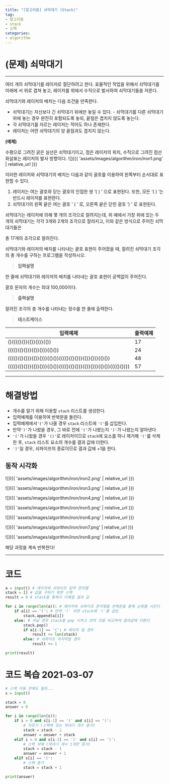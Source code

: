 ```yaml
---
title: "[알고리즘] 쇠막대기 (Stack)"
tag:
- 알고리즘
- stack
- 스택
categories:
- algorithm
---
```


# (문제) 쇠막대기
---

여러 개의 쇠막대기를 레이저로 절단하려고 한다. 효율적인 작업을 위해서 쇠막대기를 아래에 서 위로 겹쳐 놓고, 레이저를 위에서 수직으로 발사하여 쇠막대기들을 자른다. 

쇠막대기와 레이저의 배치는 다음 조건을 만족한다.

* 쇠막대기는 자신보다 긴 쇠막대기 위에만 놓일 수 있다. - 쇠막대기를 다른 쇠막대기 위에 놓는 경우 완전히 포함되도록 놓되, 끝점은 겹치지 않도록 놓는다.
* 각 쇠막대기를 자르는 레이저는 적어도 하나 존재한다.
* 레이저는 어떤 쇠막대기의 양 끝점과도 겹치지 않는다. 


**(예제)**

 수평으로 그려진 굵은 실선은 쇠막대기이고, 점은 레이저의 위치, 수직으로 그려진 점선 화살표는 레이저의 발사 방향이다.
 ![]({{ 'assets/images/algorithm/iron/iron1.png' | relative_url }})

이러한 레이저와 쇠막대기의 배치는 다음과 같이 괄호를 이용하여 왼쪽부터 순서대로 표현할 수 있다.


1. 레이저는 여는 괄호와 닫는 괄호의 인접한 쌍 ‘( ) ’ 으로 표현된다. 또한, 모든 ‘( ) ’는 반드시 레이저를 표현한다.
1. 쇠막대기의 왼쪽 끝은 여는 괄호 ‘ ( ’ 로, 오른쪽 끝은 닫힌 괄호 ‘) ’ 로 표현된다. 

쇠막대기는 레이저에 의해 몇 개의 조각으로 잘려지는데, 위 예에서 가장 위에 있는 두 개의 쇠막대기는 각각 3개와 2개의 조각으로 잘라지고, 이와 같은 방식으로 주어진 쇠막대기들은

총 17개의 조각으로 잘려진다.

쇠막대기와 레이저의 배치를 나타내는 괄호 표현이 주어졌을 때, 잘려진 쇠막대기 조각의 총 개수를 구하는 프로그램을 작성하시오.

> **입력설명**

한 줄에 쇠막대기와 레이저의 배치를 나타내는 괄호 표현이 공백없이 주어진다.

괄호 문자의 개수는 최대 100,000이다. 

> **출력설명**

잘려진 조각의 총 개수를 나타내는 정수를 한 줄에 출력한다.

> **테스트케이스**


| 입력예제 | 출력예제 |
| -------- | -------- |
| ()(((()())(())()))(())    | 17    |
| (((()(()()))(())()))(()())    | 24   |
| (((()(()()))(())()))(()())(((()(()()))(())()))(()())    | 48   |
| (((()(()()))(())()))(()())(((()(()()))(())()))(()())(((()())))    | 57   |

---

# 해결방법
* 개수를 알기 위해 이용할 `stack` 리스트를 생성한다.
* 입력예제를 이용하여 반복문을 돌린다.
* 입력예제에서`'('`가 나올 경우 `stack` 리스트에 `'('`를 삽입한다.
* 만약`')'`가 나왔을 경우, 그 바로 전에 `'('`가 나왔는지 `')'`가 나왔는지 알아낸다
* `'('`가 나왔을 경우 `'()'`로 레이저이므로 `stack`에 요소를 하나 제거해 `'('`를 삭제한 후, `stack` 리스트 요소의 개수를 결과 값에 더한다.
* `')'`일 경우, 쇠파이프의 종료이므로 결과 값에 +1을 한다.

## 동작 시각화
![]({{ 'assets/images/algorithm/iron/iron2.png' | relative_url }})

![]({{ 'assets/images/algorithm/iron/iron3.png' | relative_url }})

![]({{ 'assets/images/algorithm/iron/iron4.png' | relative_url }})

![]({{ 'assets/images/algorithm/iron/iron5.png' | relative_url }})

![]({{ 'assets/images/algorithm/iron/iron6.png' | relative_url }})

![]({{ 'assets/images/algorithm/iron/iron7.png' | relative_url }})

![]({{ 'assets/images/algorithm/iron/iron8.png' | relative_url }})

해당 과정을 계속 반복한다!

---
# 코드
```python
a = input() # 레이저와 쇠파이프 입력 문자열
stack = [] # 값을 구하기 위한 스택
result = 0 # stack을 통해서 더해질 결과 값

for i in range(len(a)): # 레이저와 쇠파이프 문자열을 반복문을 통해 순회를 시킨다
    if a[i] == '(': # 만약 '(' 이면 stack에 '('를 삽입
        stack.append(a[i])
    else: # 아닐 경우 stack을 pop 시켜고 전의 것을 비교하여 결과값에 더한다
        stack.pop()
        if a[i-1] == '(': # 레이저 일 경우
            result += len(stack)
        else: # 쇠파이프 마지막일 경우
            result += 1

print(result)
```


# 코드 복습 2021-03-07

```python
# 스택 이용 안해도 될듯...
s = input()

stack = 0
answer = 0

for i in range(len(s)):
    if i > 0 and s[i-1] == '(' and s[i] == ')':
        # 자르기 (스택에 있는 막대기 개수 증가)
        stack = stack - 1
        answer = answer + stack
    elif i > 0 and s[i-1] == ')' and s[i] == ')':
        # 스택 삭제 (막대기 개수 1개만 증가)
        stack = stack - 1
        answer = answer + 1
    elif s[i] == '(':
        # 스택 증가
        stack = stack + 1

print(answer)
```
